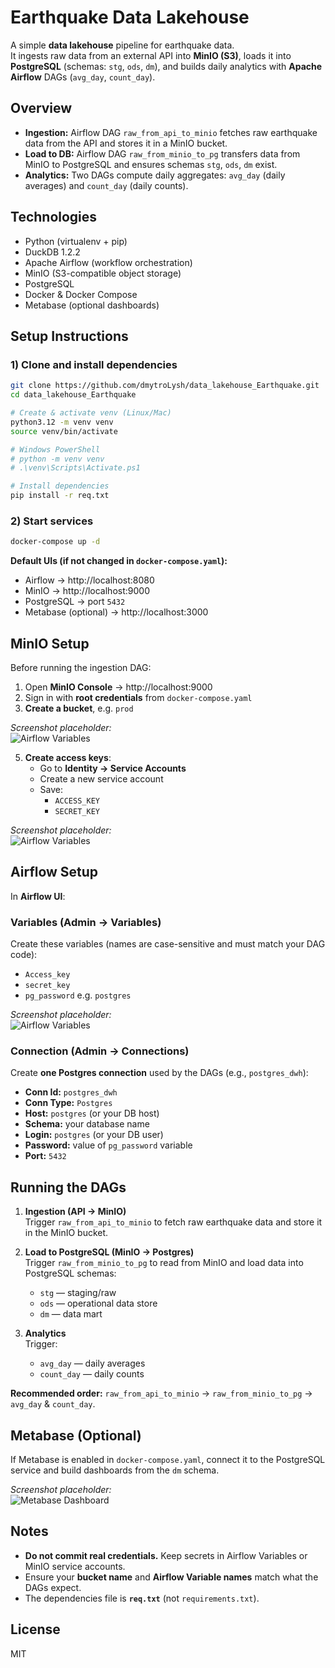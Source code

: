 # Earthquake Data Lakehouse

A simple **data lakehouse** pipeline for earthquake data.  
It ingests raw data from an external API into **MinIO (S3)**, loads it into **PostgreSQL** (schemas: `stg`, `ods`, `dm`), and builds daily analytics with **Apache Airflow** DAGs (`avg_day`, `count_day`).

## Overview

- **Ingestion:** Airflow DAG `raw_from_api_to_minio` fetches raw earthquake data from the API and stores it in a MinIO bucket.  
- **Load to DB:** Airflow DAG `raw_from_minio_to_pg` transfers data from MinIO to PostgreSQL and ensures schemas `stg`, `ods`, `dm` exist.  
- **Analytics:** Two DAGs compute daily aggregates: `avg_day` (daily averages) and `count_day` (daily counts).

## Technologies

- Python (virtualenv + pip)
- DuckDB 1.2.2
- Apache Airflow (workflow orchestration)  
- MinIO (S3-compatible object storage)  
- PostgreSQL  
- Docker & Docker Compose  
- Metabase (optional dashboards)  

## Setup Instructions

### 1) Clone and install dependencies
```bash
git clone https://github.com/dmytroLysh/data_lakehouse_Earthquake.git
cd data_lakehouse_Earthquake

# Create & activate venv (Linux/Mac)
python3.12 -m venv venv
source venv/bin/activate

# Windows PowerShell
# python -m venv venv
# .\venv\Scripts\Activate.ps1

# Install dependencies
pip install -r req.txt
```

### 2) Start services
```bash
docker-compose up -d
```

**Default UIs (if not changed in `docker-compose.yaml`):**
- Airflow → http://localhost:8080  
- MinIO → http://localhost:9000  
- PostgreSQL → port `5432`  
- Metabase (optional) → http://localhost:3000  

## MinIO Setup

Before running the ingestion DAG:

1. Open **MinIO Console** → http://localhost:9000  
2. Sign in with **root credentials** from `docker-compose.yaml`  
3. **Create a bucket**, e.g. `prod`

_Screenshot placeholder:_  
![Airflow Variables](images/minio_bucket.png)
  
5. **Create access keys**:  
   - Go to **Identity → Service Accounts**  
   - Create a new service account  
   - Save:
     - `ACCESS_KEY`  
     - `SECRET_KEY`
    
_Screenshot placeholder:_  
![Airflow Variables](images/minio_access_key.png)

## Airflow Setup

In **Airflow UI**:

### Variables (Admin → Variables)  
Create these variables (names are case-sensitive and must match your DAG code):

- `Access_key`  
- `secret_key`  
- `pg_password`  e.g. `postgres`  

_Screenshot placeholder:_  
![Airflow Variables](images/airflow_variables.png)

### Connection (Admin → Connections)  
Create **one Postgres connection** used by the DAGs (e.g., `postgres_dwh`):

- **Conn Id:** `postgres_dwh`  
- **Conn Type:** `Postgres`  
- **Host:** `postgres` (or your DB host)  
- **Schema:** your database name  
- **Login:** `postgres` (or your DB user)  
- **Password:** value of `pg_password` variable  
- **Port:** `5432`  

## Running the DAGs

1. **Ingestion (API → MinIO)**  
   Trigger `raw_from_api_to_minio` to fetch raw earthquake data and store it in the MinIO bucket.  

2. **Load to PostgreSQL (MinIO → Postgres)**  
   Trigger `raw_from_minio_to_pg` to read from MinIO and load data into PostgreSQL schemas:  
   - `stg` — staging/raw  
   - `ods` — operational data store  
   - `dm` — data mart  

3. **Analytics**  
   Trigger:  
   - `avg_day` — daily averages  
   - `count_day` — daily counts  

**Recommended order:** `raw_from_api_to_minio` → `raw_from_minio_to_pg` → `avg_day` & `count_day`.

## Metabase (Optional)

If Metabase is enabled in `docker-compose.yaml`, connect it to the PostgreSQL service and build dashboards from the `dm` schema.

_Screenshot placeholder:_  
![Metabase Dashboard](images/metabase_dashboard.png)

## Notes

- **Do not commit real credentials.** Keep secrets in Airflow Variables or MinIO service accounts.  
- Ensure your **bucket name** and **Airflow Variable names** match what the DAGs expect.  
- The dependencies file is **`req.txt`** (not `requirements.txt`).  

## License

MIT
